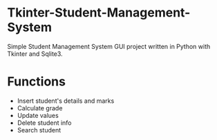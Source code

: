 # Tkinter-Student-Management-System
Simple Student Management System GUI project written in Python with Tkinter and Sqlite3.

# Functions 
- Insert student's details and marks
- Calculate grade
- Update values
- Delete student info
- Search student


